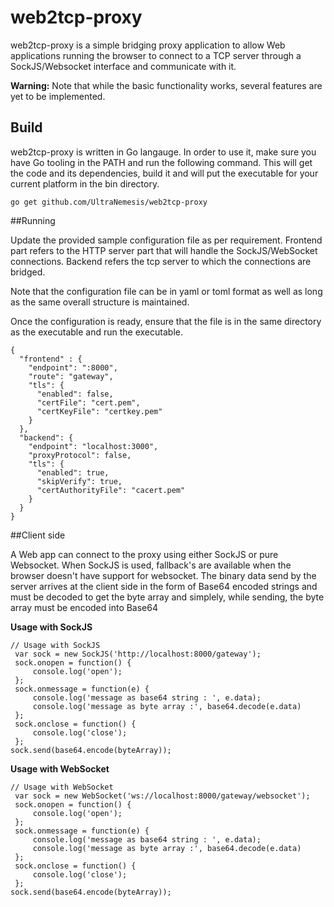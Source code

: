# web2tcp-proxy
web2tcp-proxy is a simple bridging proxy application to allow Web applications running the browser to connect to a TCP server through a SockJS/Websocket interface and communicate with it.

**Warning:** Note that while the basic functionality works, several features are yet to be implemented.

## Build

web2tcp-proxy is written in Go langauge. In order to use it, make sure you have Go tooling in the PATH and run the following command. This will get the code and its dependencies, build it and will put the executable for your current platform in the bin directory.   

    go get github.com/UltraNemesis/web2tcp-proxy
    

##Running

Update the provided sample configuration file as per requirement. Frontend part refers to the HTTP server part that will handle the SockJS/WebSocket connections. Backend refers the tcp server to which the connections are bridged. 

Note that the configuration file can be in yaml or toml format as well as long as the same overall structure is maintained.

Once the configuration is ready, ensure that the file is in the same directory as the executable and run the executable. 

    {
      "frontend" : {
        "endpoint": ":8000",
        "route": "gateway",
        "tls": {
          "enabled": false,
          "certFile": "cert.pem",
          "certKeyFile": "certkey.pem"
        }
      },
      "backend": {
        "endpoint": "localhost:3000",
        "proxyProtocol": false,
        "tls": {
          "enabled": true,
          "skipVerify": true,
          "certAuthorityFile": "cacert.pem"
        }     
      }
    }

##Client side

A Web app can connect to the proxy using either SockJS or pure Websocket. When SockJS is used, fallback's are available when the browser doesn't have support for websocket. The binary data send by the server arrives at the client side in the form of Base64 encoded strings and must be decoded to get the byte array and simplely, while sending, the byte array must be encoded into Base64 

**Usage with SockJS**

    // Usage with SockJS
     var sock = new SockJS('http://localhost:8000/gateway');
     sock.onopen = function() {
         console.log('open');
     };
     sock.onmessage = function(e) {
         console.log('message as base64 string : ', e.data);
         console.log('message as byte array :', base64.decode(e.data)
     };
     sock.onclose = function() {
         console.log('close');
     };
    sock.send(base64.encode(byteArray));


**Usage with WebSocket**

    // Usage with WebSocket
     var sock = new WebSocket('ws://localhost:8000/gateway/websocket');
     sock.onopen = function() {
         console.log('open');
     };
     sock.onmessage = function(e) {
         console.log('message as base64 string : ', e.data);
         console.log('message as byte array :', base64.decode(e.data)
     };
     sock.onclose = function() {
         console.log('close');
     };
    sock.send(base64.encode(byteArray));

